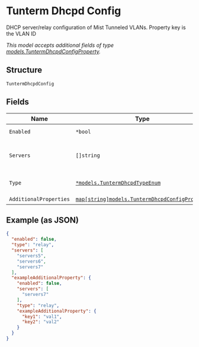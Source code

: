 
# Tunterm Dhcpd Config

DHCP server/relay configuration of Mist Tunneled VLANs. Property key is the VLAN ID

*This model accepts additional fields of type [models.TuntermDhcpdConfigProperty](../../doc/models/tunterm-dhcpd-config-property.md).*

## Structure

`TuntermDhcpdConfig`

## Fields

| Name | Type | Tags | Description |
|  --- | --- | --- | --- |
| `Enabled` | `*bool` | Optional | **Default**: `false` |
| `Servers` | `[]string` | Optional | **Constraints**: *Unique Items Required* |
| `Type` | [`*models.TuntermDhcpdTypeEnum`](../../doc/models/tunterm-dhcpd-type-enum.md) | Optional | enum: `relay`<br>**Default**: `"relay"` |
| `AdditionalProperties` | [`map[string]models.TuntermDhcpdConfigProperty`](../../doc/models/tunterm-dhcpd-config-property.md) | Optional | - |

## Example (as JSON)

```json
{
  "enabled": false,
  "type": "relay",
  "servers": [
    "servers5",
    "servers6",
    "servers7"
  ],
  "exampleAdditionalProperty": {
    "enabled": false,
    "servers": [
      "servers7"
    ],
    "type": "relay",
    "exampleAdditionalProperty": {
      "key1": "val1",
      "key2": "val2"
    }
  }
}
```

